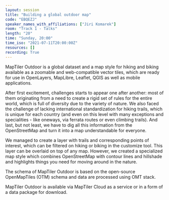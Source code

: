 ```yaml
---
layout: session
title: "Building a global outdoor map"
code: "EBQEZJ"
speaker_names_with_affiliations: ["Jiri Komarek"]
room: "Track 1 - Talks"
length: "20"
time: "Sunday, 20:00"
time_iso: "2021-07-11T20:00:00Z"
resources: []
recording: True
---
```

MapTiler Outdoor is a global dataset and a map style for hiking and biking available as a zoomable and web-compatible vector tiles, which are ready for use in OpenLayers, MapLibre, Leaflet, QGIS as well as mobile applications.

After first excitement, challenges starts to appear one after another: most of them originating from a need to create a rigid set of rules for the entire world, which is full of diversity due to the variety of nature. We also faced the challenge of lacking international standardization for hiking trails, which is unique for each country (and even on this level with many exceptions and specialities - like oneways, via ferrata routes or even climbing trails). And last, but not least, we have to dig all this information from the OpenStreetMap and turn it into a map understandable for everyone. 

We managed to create a layer with trails and corresponding points of interest, which can be filtered on hiking or biking in the customize tool. This layer can be overlaid on top of any map. However, we created a specialized map style which combines OpenStreetMap with contour lines and hillshade and highlights things you need for moving around in the nature. 

The schema of MapTiler Outdoor is based on the open-source OpenMapTiles (OTM) schema and data are processed using OMT stack.

MapTiler Outdoor is available via MapTiler Cloud as a service or in a form of a data package for download.

